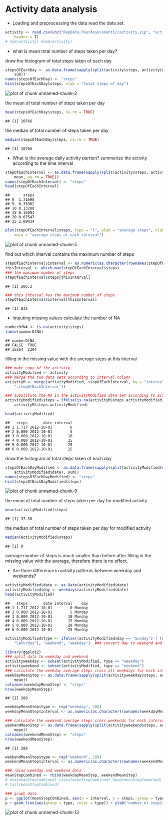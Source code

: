 Activity data analysis
========================================================
* Loading and preprocessing the data
read the data set.

```r
activity <- read.csv(unz("RepData_PeerAssessment1//activity.zip", "activity.csv"), 
    header = T)
# dim(activity) head(activity)
```

* what is mean total number of steps taken per day?

draw the histogram of total steps taken of each day

```r
stepsOfEachDay <- as.data.frame(sapply(split(activity$steps, activity$date), 
    sum))
names(stepsOfEachDay) <- "steps"
hist(stepsOfEachDay$steps, xlab = "total steps of day")
```

![plot of chunk unnamed-chunk-2](figure/unnamed-chunk-2.png) 


the mean of total number of steps taken per day

```r
mean(stepsOfEachDay$steps, na.rm = TRUE)
```

```
## [1] 10766
```


the median of total number of steps taken per day

```r
median(stepsOfEachDay$steps, na.rm = TRUE)
```

```
## [1] 10765
```


* What is the average daily activity partten?
summerize the activity according to the time interval

```r
stepOfEachInterval <- as.data.frame(sapply(split(activity$steps, activity$interval), 
    mean, na.rm = TRUE))
names(stepOfEachInterval) <- "steps"
head(stepOfEachInterval)
```

```
##      steps
## 0  1.71698
## 5  0.33962
## 10 0.13208
## 15 0.15094
## 20 0.07547
## 25 2.09434
```

```r
plot(stepOfEachInterval$steps, type = "l", ylab = "average steps", xlab = "intervals", 
    main = "average steps at each interval")
```

![plot of chunk unnamed-chunk-5](figure/unnamed-chunk-5.png) 

find out which interval contains the maximum number of steps

```r
stepOfEachInterval$interval <- as.numeric(as.character(rownames(stepOfEachInterval)))
thisInterval <- which.max(stepOfEachInterval$steps)
### the maximum number of steps
stepOfEachInterval$steps[thisInterval]
```

```
## [1] 206.2
```

```r
### this interval has the maximum number of steps
stepOfEachInterval$interval[thisInterval]
```

```
## [1] 835
```


* imputing missing values
calculate the number of NA

```r
numberOfNA <- is.na(activity$steps)
table(numberOfNA)
```

```
## numberOfNA
## FALSE  TRUE 
## 15264  2304
```


filling in the missing value with the average steps at this interval

```r
### make copy of the activity
activityModified <- activity
### merge the two data sets according to interval column
activityM <- merge(activityModified, stepOfEachInterval, by = "interval", suffixes = c(".activityModified", 
    ".stepOfEachInterval"))

### substitute the NA in the activityModified data set according to activityM
activityModified$steps = ifelse(is.na(activityM$steps.activityModified), activityM$steps.stepOfEachInterval, 
    activityM$steps.activityModified)

head(activityModified)
```

```
##   steps       date interval
## 1 1.717 2012-10-01        0
## 2 0.000 2012-10-01        5
## 3 0.000 2012-10-01       10
## 4 0.000 2012-10-01       15
## 5 0.000 2012-10-01       20
## 6 0.000 2012-10-01       25
```

draw the histogram of total steps taken of each day

```r
stepsOfEachDayModified <- as.data.frame(sapply(split(activityModified$steps, 
    activityModified$date), sum))
names(stepsOfEachDayModified) <- "steps"
hist(stepsOfEachDayModified$steps)
```

![plot of chunk unnamed-chunk-9](figure/unnamed-chunk-9.png) 



the mean of total number of steps taken per day for modified activity

```r
mean(activityModified$steps)
```

```
## [1] 37.38
```


the median of total number of steps taken per day for modified activity

```r
median(activityModified$steps)
```

```
## [1] 0
```

average number of steps is much smaller than before after filling in the missing value with the average, therefore there is no effect.

* Are there difference in activity patterns between weekday and weekends?

```r
activityModified$date <- as.Date(activityModified$date)
activityModified$day <- weekdays(activityModified$date)
head(activityModified)
```

```
##   steps       date interval    day
## 1 1.717 2012-10-01        0 Monday
## 2 0.000 2012-10-01        5 Monday
## 3 0.000 2012-10-01       10 Monday
## 4 0.000 2012-10-01       15 Monday
## 5 0.000 2012-10-01       20 Monday
## 6 0.000 2012-10-01       25 Monday
```

```r
activityModified$type <- ifelse((activityModified$day == "Sunday") | (activityModified$day == 
    "Saturday"), "weekend", "weekday")  ### convert day to weekend and weekday 
```



```r
library(ggplot2)
### split data to weekday and weekend
activityweekday <- subset(activityModified, type == "weekday")
activityweekend <- subset(activityModified, type == "weekend")
### calculate the weekday average steps cross all weekdays for each interval
weekdayMeanStep <- as.data.frame(sapply(split(activityweekday$steps, activityweekday$interval), 
    mean))
colnames(weekdayMeanStep) <- "steps"
nrow(weekdayMeanStep)
```

```
## [1] 288
```

```r
weekdayMeanStep$type <- rep("weekday", 288)
weekdayMeanStep$interval <- as.numeric(as.character(rownames(weekdayMeanStep)))

### calculate the weekend average steps cross weekends for each interval
weekendMeanStep <- as.data.frame(sapply(split(activityweekend$steps, activityweekend$interval), 
    mean))
colnames(weekendMeanStep) <- "steps"
nrow(weekendMeanStep)
```

```
## [1] 288
```

```r
weekendMeanStep$type <- rep("weekend", 288)
weekendMeanStep$interval <- as.numeric(as.character(rownames(weekendMeanStep)))

### rbind weekday and weekend data
meanStepCombined <- rbind(weekdayMeanStep, weekendMeanStep)
# dim(meanStepCombined) class(meanStepCombined) head(meanStepCombined)
# tail(meanStepCombined)

### graph data
p <- ggplot(meanStepCombined, aes(x = interval, y = steps, group = type))
p + geom_line(aes(group = type, color = type)) + ylab("number of steps")
```

![plot of chunk unnamed-chunk-13](figure/unnamed-chunk-13.png) 

